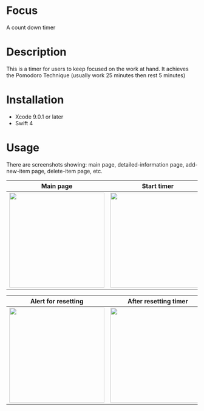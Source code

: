 # Focus
A count down timer

# Description
This is a timer for users to keep focused on the work at hand. It achieves the Pomodoro Technique (usually work 25 minutes then rest 5 minutes)

# Installation 
* Xcode 9.0.1 or later
* Swift 4

# Usage
There are screenshots showing: main page, detailed-information page, add-new-item page, delete-item page, etc.

  Main page                |Start timer                | Pause and reset timer            
:-------------------------:|:-------------------------:|:-------------------------:
<img src="https://user-images.githubusercontent.com/5071040/36080245-3b6d423e-0f5b-11e8-9703-6b91efba61d6.PNG" width="250"> |<img src="https://user-images.githubusercontent.com/5071040/36080256-57ba9856-0f5b-11e8-8f7f-b835895d4e6d.PNG" width="250"> |<img src="https://user-images.githubusercontent.com/5071040/36080272-a0edde98-0f5b-11e8-9351-7f3287aa6e68.PNG" width="250"> 

|Alert for resetting       |After resetting timer      |After finishing           
:-------------------------:|:-------------------------:|:-------------------------:
<img src="https://user-images.githubusercontent.com/5071040/36080313-5f681c94-0f5c-11e8-8834-28ae24d32fb7.PNG" width="250"> |<img src="https://user-images.githubusercontent.com/5071040/36080288-db58a7a2-0f5b-11e8-9d1d-d938ac601b89.PNG" width="250"> |<img src="https://user-images.githubusercontent.com/5071040/36080333-8049f234-0f5c-11e8-9bc5-409df88a512f.PNG" width="250"> 
